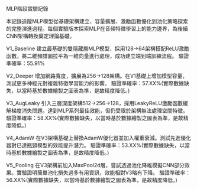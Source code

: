 MLP階段實驗記錄

本記錄追蹤MLP模型從基礎架構建立、容量擴展、激勵函數優化到池化策略探索的完整演進過程。每個實驗版本探索MLP在音頻特徵學習上的能力邊界，為後續CNN架構轉換奠定理論基礎。

V1_Baseline
    建立最基礎的雙隱藏層MLP模型，採用128->64架構搭配ReLU激勵函數。將二維頻譜圖拉平為一維向量進行處理，成功建立端到端訓練流程。
    驗證準確率：55.91%

V2_Deeper
    增加網路寬度，擴展為256->128架構。在V1基礎上增加模型容量，測試更多神經元對複雜特徵學習能力的影響。
    驗證準確率：57.XX%(實際數據缺失，以當時基於數據繪製之圖表為準，是故精度降低。)

V3_AugLeaky
    引入三層深度架構512->256->128，採用LeakyReLU激勵函數緩解梯度消失問題。達到MLP系列最佳效能，但仍受限於架構無法處理空間特徵。
    驗證準確率：58.XX%(實際數據缺失，以當時基於數據繪製之圖表為準，是故精度降低。)

V4_AdamW
    在V3架構基礎上替換AdamW優化器並加入權重衰減。測試先進優化器對已達瓶頸模型的效能提升潛力。
    驗證準確率：53.XX%(實際數據缺失，以當時基於數據繪製之圖表為準，是故精度降低。)

V5_Pooling
    在V3架構前加入MaxPool2d層，嘗試透過池化降維模擬CNN部分效果。實驗證明簡單池化損失過多有用資訊，效能相對V3略有下降。
    驗證準確率：56.XX%(實際數據缺失，以當時基於數據繪製之圖表為準，是故精度降低。)